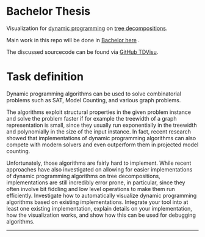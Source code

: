 # Bachelor Thesis
Visualization for [dynamic programming](https://en.wikipedia.org/wiki/Dynamic_programming) on [tree decompositions](https://en.wikipedia.org/wiki/Tree_decomposition).

Main work in this repo will be done in [Bachelor here](https://github.com/VaeterchenFrost/gpusat-VISU/tree/master/Bachelor) .

The discussed sourcecode can be found via [GitHub TDVisu](https://github.com/VaeterchenFrost/tdvisu/).

# Task definition

Dynamic programming algorithms can be used to solve combinatorial problems such as SAT, Model Counting, and various graph problems.


The algorithms exploit structural properties in the given problem instance and solve the problem faster if for example the treewidth of a graph representation is small, since they usually run exponentially in the treewidth and polynomially in the size of the input instance. In fact, recent research showed that implementations of dynamic programming algorithms can also compete with modern solvers and even outperform them in projected model counting. 

Unfortunately, those algorithms are fairly hard to implement. While recent approaches have also investigated on allowing for easier implementations of dynamic programming algorithms on tree decompositions, implementations are still incredibly error prone, in particular, since they often involve bit fiddling and low level operations to make them run efficiently. Investigate how to automatically visualize dynamic programming algorithms based on existing implementations. Integrate your tool into at least one existing implementation, explain details on your implementation, how the visualization works, and show how this can be used for debugging algorithms.

------------------------

